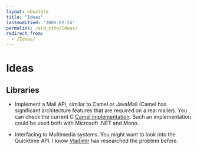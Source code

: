 ```yaml
---
layout: obsolete
title: "Ideas"
lastmodified: '2005-02-24'
permalink: /old_site/Ideas/
redirect_from:
  - /Ideas/
---
```


Ideas
=====

Libraries
---------

-   Implement a Mail API, similar to Camel or JavaMail (Camel has significant architecture features that are required on a real mailer).
    You can check the current C [Camel implementation](http://cvs.gnome.org/bonsai/rview.cgi?dir=evolution%2Fcamel).
    Such an implementation could be used both with Microsoft .NET and Mono.

-   Interfacing to Multimedia systems. You might want to look into the Quicktime API. I know [Vladimir](mailto:vladimir@ximian.com) has researched the problem before.


